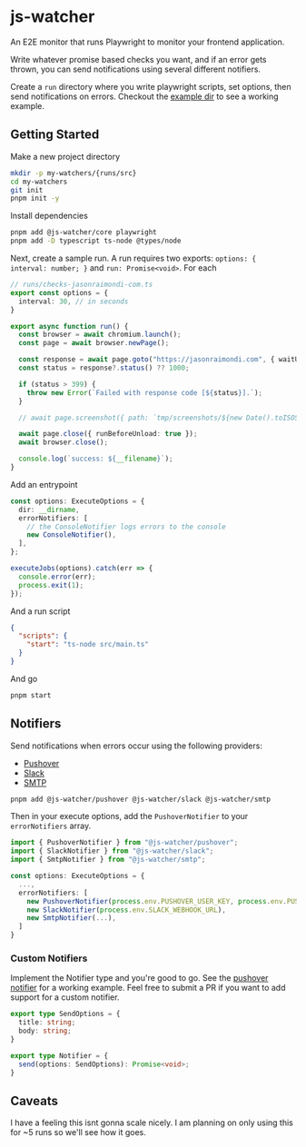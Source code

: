 # js-watcher

An E2E monitor that runs Playwright to monitor your frontend application.

Write whatever promise based checks you want, and if an error gets thrown, you can send notifications using several different notifiers. 

Create a `run` directory where you write playwright scripts, set options, then send notifications on errors. Checkout the [example dir](./example) to see a working example.

## Getting Started

Make a new project directory

```bash
mkdir -p my-watchers/{runs/src}
cd my-watchers
git init
pnpm init -y
```

Install dependencies

```bash
pnpm add @js-watcher/core playwright
pnpm add -D typescript ts-node @types/node
```

Next, create a sample run. A run requires two exports: `options: { interval: number; }` and `run: Promise<void>`. For each 

```typescript
// runs/checks-jasonraimondi-com.ts
export const options = {
  interval: 30, // in seconds
}

export async function run() {
  const browser = await chromium.launch();
  const page = await browser.newPage();

  const response = await page.goto("https://jasonraimondi.com", { waitUntil: "domcontentloaded" });
  const status = response?.status() ?? 1000;

  if (status > 399) {
    throw new Error(`Failed with response code [${status}].`);
  }

  // await page.screenshot({ path: `tmp/screenshots/${new Date().toISOString()}-${basename(__filename)}.jpg` });

  await page.close({ runBeforeUnload: true });
  await browser.close();

  console.log(`success: ${__filename}`);
}
```

Add an entrypoint

```typescript
const options: ExecuteOptions = {
  dir: __dirname,
  errorNotifiers: [
    // the ConsoleNotifier logs errors to the console
    new ConsoleNotifier(),
  ],
};

executeJobs(options).catch(err => {
  console.error(err);
  process.exit(1);
});
```

And a run script

```json
{
  "scripts": {
    "start": "ts-node src/main.ts"
  }
}
```

And go

```bash
pnpm start
```

## Notifiers

Send notifications when errors occur using the following providers:

* [Pushover](./packages/pushover)
* [Slack](./packages/slack)
* [SMTP](./packages/smtp)

```bash
pnpm add @js-watcher/pushover @js-watcher/slack @js-watcher/smtp
```

Then in your execute options, add the `PushoverNotifier` to your `errorNotifiers` array.

```typescript
import { PushoverNotifier } from "@js-watcher/pushover";
import { SlackNotifier } from "@js-watcher/slack";
import { SmtpNotifier } from "@js-watcher/smtp";

const options: ExecuteOptions = {
  ...,
  errorNotifiers: [
    new PushoverNotifier(process.env.PUSHOVER_USER_KEY, process.env.PUSHOVER_API_KEY),
    new SlackNotifier(process.env.SLACK_WEBHOOK_URL),
    new SmtpNotifier(...),
  ]
}
```

### Custom Notifiers

Implement the Notifier type and you're good to go. See the [pushover notifier](./packages/pushover/src/main.ts) for a working example. Feel free to submit a PR if you want to add support for a custom notifier.

```typescript
export type SendOptions = {
  title: string;
  body: string;
}

export type Notifier = {
  send(options: SendOptions): Promise<void>;
}
```

## Caveats

I have a feeling this isnt gonna scale nicely. I am planning on only using this for ~5 runs so we'll see how it goes.
